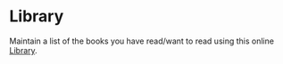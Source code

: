 # Library

Maintain a list of the books you have read/want to read using this online <a href=https://poverty149.github.io/Library/>Library</a>.